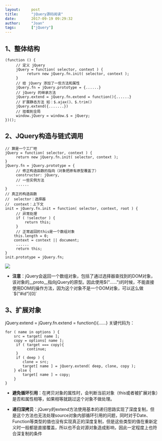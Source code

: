 ```yaml
---
layout:     post
title:      "jQuery源码阅读"
date:       2017-09-19 09:29:32
author:     "Joan"
tags:       ["jQuery"]
---
```


## 1、整体结构
```
(function () {
     // 定义 jQuery
     jQuery = function( selector, context ) {
          return new jQuery.fn.init( selector, context );
     }
     // 给 jQuery 添加了一些方法和属性
     jQuery.fn = jQuery.prototype = {......}
     // jQuery 的继承方法
     jQuery.extend = jQuery.fn.extend = function(){......}
     // 扩展静态方法 如：$.ajax()、$.trim()
     jQuery.extend({.......})
     // 挂载到全局
     window.jQuery = window.$ = jQuery;
})();
```
## 2、JQuery构造与链式调用
```
// 算是一个工厂吧
jQuery = function( selector, context ) {
     return new jQuery.fn.init( selector, context );
}
jQuery.fn = jQuery.prototype = {
     // 修正构造函数的指向（对象把原有原型覆盖了）
     constructor: jQuery,
     // 一些实例方法
     ......
}
// 真正的构造函数
//  selector：选择器
//  context：上下文
init = jQuery.fn.init = function( selector, context, root ) {
     // 异常处理
     if ( !selector ) {
         return this;
     }
     // 正常返回的this是一个数组对象
    this.length = 0;
    context = context || document;
     ......
     return this;
}
init.prototype = jQuery.fn;
```

<img src="{{site.baseurl}}/img/jQuery1.jpg">

- **注意**：jQuery会返回一个数组对象，包括了通过选择器查找到的DOM对象，该对象的__proto__指向jQuery的原型。因此使用$("......")的时候，不能直接使用DOM的操作方法，因为这个对象不是一个DOM对象，可以这么做`$("#id")[0]`

## 3、扩展对象
jQuery.extend = jQuery.fn.extend = function(){......}
关键代码为：
```
for ( name in options ) {
    src = target[ name ];
    copy = options[ name ];
     if ( target === copy){
          continue;
     }
     if ( deep ) {
        clone = src;
        target[ name ] = jQuery.extend( deep, clone, copy );
    } else {
        target[ name ] = copy;
    }
}
```

- **避免循环引用**：在拷贝对象的属性时，会判断当前对象（this或者被扩展对象）是否和属性相等，如果相等就跳过这个对象不做处理。

- **递归深拷贝**：jQuery的extend方法使用基本的递归思路实现了深度复制，但是这个方法也无法处理source对象内部循环引用的问题，同时对于Date、Function等类型的值也没有实现真正的深度复制，但是这些类型的值在重新定义时一般都是直接覆盖，所以也不会对源对象造成影响，因此一定程度上也符合深复制的条件